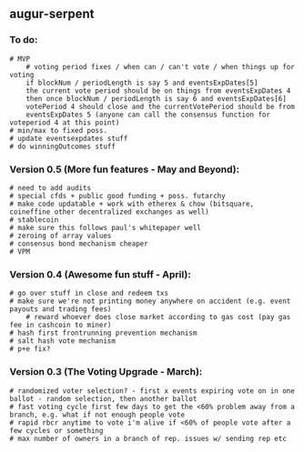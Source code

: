 augur-serpent
-------------

### To do:
	# MVP
		# voting period fixes / when can / can't vote / when things up for voting
        if blockNum / periodLength is say 5 and eventsExpDates[5]
        the current vote period should be on things from eventsExpDates 4
        then once blockNum / periodLength is say 6 and eventsExpDates[6]
       	votePeriod 4 should close and the currentVotePeriod should be from
   		eventsExpDates 5 (anyone can call the consensus function for voteperiod 4 at this point)
	# min/max to fixed poss.
	# update eventsexpdates stuff
	# do winningOutcomes stuff

### Version 0.5 (More fun features - May and Beyond):
	# need to add audits
	# special cfds + public good funding + poss. futarchy
	# make code updatable + work with etherex & chow (bitsquare, coineffine other decentralized exchanges as well)
	# stablecoin
	# make sure this follows paul's whitepaper well	
	# zeroing of array values
	# consensus bond mechanism cheaper
	# VPM

### Version 0.4 (Awesome fun stuff - April):
	# go over stuff in close and redeem txs
	# make sure we're not printing money anywhere on accident (e.g. event payouts and trading fees)
		# reward whoever does close market according to gas cost (pay gas fee in cashcoin to miner)
	# hash first frontrunning prevention mechanism
	# salt hash vote mechanism
	# p+e fix?

### Version 0.3 (The Voting Upgrade - March):
	# randomized voter selection? - first x events expiring vote on in one ballot - random selection, then another ballot
	# fast voting cycle first few days to get the <60% problem away from a branch, e.g. what if not enough people vote
	# rapid rbcr anytime to vote i'm alive if <60% of people vote after a few cycles or something
	# max number of owners in a branch of rep. issues w/ sending rep etc

